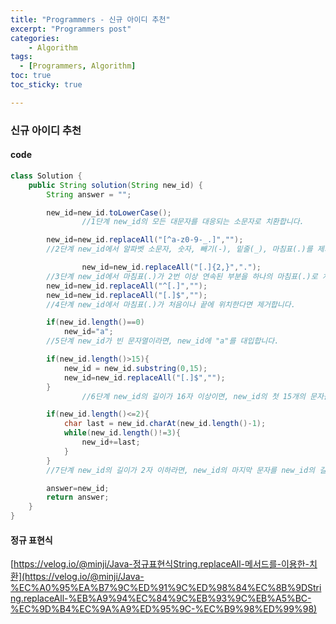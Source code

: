 ```yaml
---
title: "Programmers - 신규 아이디 추천"
excerpt: "Programmers post"
categories:
    - Algorithm
tags:
  - [Programmers, Algorithm]
toc: true
toc_sticky: true

---
```

### 신규 아이디 추천

#### code
```java
class Solution {
    public String solution(String new_id) {
        String answer = "";

        new_id=new_id.toLowerCase();
				//1단계 new_id의 모든 대문자를 대응되는 소문자로 치환합니다.

        new_id=new_id.replaceAll("[^a-z0-9-_.]",""); 
        //2단계 new_id에서 알파벳 소문자, 숫자, 빼기(-), 밑줄(_), 마침표(.)를 제외한 모든 문자를 제거합니다.

				new_id=new_id.replaceAll("[.]{2,}","."); 
        //3단계 new_id에서 마침표(.)가 2번 이상 연속된 부분을 하나의 마침표(.)로 치환합니다.
        new_id=new_id.replaceAll("^[.]","");
        new_id=new_id.replaceAll("[.]$","");
        //4단계 new_id에서 마침표(.)가 처음이나 끝에 위치한다면 제거합니다.

        if(new_id.length()==0) 
            new_id="a";
        //5단계 new_id가 빈 문자열이라면, new_id에 "a"를 대입합니다.

        if(new_id.length()>15){
            new_id = new_id.substring(0,15);
            new_id=new_id.replaceAll("[.]$","");
        }
				//6단계 new_id의 길이가 16자 이상이면, new_id의 첫 15개의 문자를 제외한 나머지 문자들을 모두 제거합니다. 만약 제거 후 마침표(.)가 new_id의 끝에 위치한다면 끝에 위치한 마침표(.) 문자를 제거합니다.

        if(new_id.length()<=2){
            char last = new_id.charAt(new_id.length()-1);
            while(new_id.length()!=3){
                new_id+=last;
            }
        }
        //7단계 new_id의 길이가 2자 이하라면, new_id의 마지막 문자를 new_id의 길이가 3이 될 때까지 반복해서 끝에 붙입니다.

        answer=new_id;
        return answer;
    }
}
```

#### 정규 표현식

[https://velog.io/@minji/Java-정규표현식String.replaceAll-메서드를-이용한-치환](https://velog.io/@minji/Java-%EC%A0%95%EA%B7%9C%ED%91%9C%ED%98%84%EC%8B%9DString.replaceAll-%EB%A9%94%EC%84%9C%EB%93%9C%EB%A5%BC-%EC%9D%B4%EC%9A%A9%ED%95%9C-%EC%B9%98%ED%99%98)